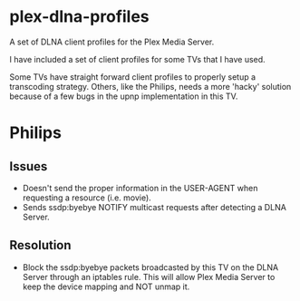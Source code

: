 plex-dlna-profiles
==================

A set of DLNA client profiles for the Plex Media Server. 

I have included a set of client profiles for some TVs that I have used.

Some TVs have straight forward client profiles to properly setup a transcoding strategy. Others, like the Philips, needs a more 'hacky' solution because of a few bugs in the upnp implementation in this TV.

Philips
=======

Issues
------

* Doesn't send the proper information in the USER-AGENT when requesting a resource (i.e. movie). 
* Sends ssdp:byebye NOTIFY multicast requests after detecting a DLNA Server.
 

Resolution
----------
* Block the ssdp:byebye packets broadcasted by this TV on the DLNA Server through an iptables rule. This will allow Plex Media Server to keep the device mapping and NOT unmap it.
